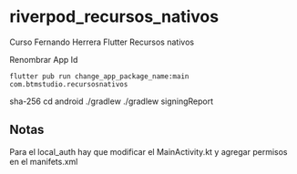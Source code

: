 # riverpod_recursos_nativos

Curso Fernando Herrera Flutter Recursos nativos 

Renombrar App Id  
``` 
flutter pub run change_app_package_name:main com.btmstudio.recursosnativos 
```

sha-256 
cd android 
./gradlew ./gradlew signingReport

## Notas
Para el local_auth hay que modificar el MainActivity.kt y agregar permisos en el manifets.xml 